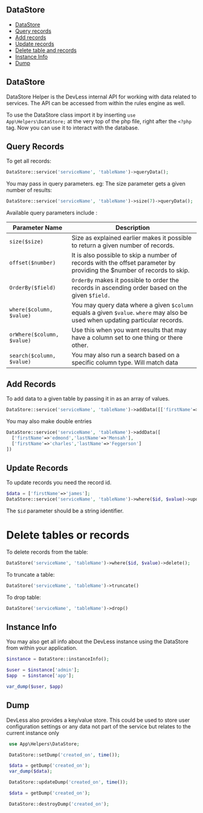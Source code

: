 ## DataStore

- [DataStore](#ds)
- [Query records](#query)
- [Add records](#add)
- [Update records](#update)
- [Delete table and records](#delete)
- [Instance Info](#info)
- [Dump](#dump)


## <a name="ds"></a> DataStore

DataStore Helper is the DevLess internal API for working with data related to services. The API can be accessed from within the rules engine as well.

To use the DataStore class import it by inserting `use App\Helpers\DataStore;` at the very top of the php file, right after the `<?php` tag. Now you can use it to interact with the database.

## <a name="query"></a> Query Records

To get all records:
```php
DataStore::service('serviceName', 'tableName')->queryData();
```

You may pass in query parameters. eg: The size parameter gets a given number of results:
```php
DataStore::service('serviceName', 'tableName')->size(7)->queryData();
```
Available query parameters include :

| Parameter Name | Description | 
| --  | -- | 
|`size($size)` |  Size as explained earlier makes it possible to return a given number of records.|
| `offset($number)` | It is also possible to skip a number of records with the offset parameter by providing the $number of records to skip.  |
|`OrderBy($field)`|  `OrderBy` makes it possible to order the records in ascending order based on the given `$field.` |
| `where($column, $value)` |  You may query data where a given `$column` equals a given `$value`. `where` may also be used when updating particular records.
| `orWhere($column, $value)` | Use this when you want results that may have a column set to one thing or there other.  | 
| `search($column, $value)` | You may also run a search based on a specific column type. Will match data 

## <a name="add"></a> Add Records

To add data to a given table by passing it in as an array of values.

```php
DataStore::service('serviceName', 'tableName')->addData([['firstName'=>'edmond','lastName'=>'Mensah']])
```
You may also make double entries
```php
DataStore::service('serviceName', 'tableName')->addData([
  ['firstName'=>'edmond','lastName'=>'Mensah'],
  ['firstName'=>'charles','lastName'=>'Feggerson']
])
```
## <a name="update"></a>Update Records


To update records you need the record id. 
```php
$data = ['firstName'=>'james'];
DataStore::service('serviceName', 'tableName')->where($id, $value)->update($data)
```
The `$id` parameter should be a string identifier. 

# <a name="delete"></a> Delete tables or records

To delete records from the table:
```php
DataStore('serviceName', 'tableName')->where($id, $value)->delete();
```
To truncate a table:
```php
DataStore('serviceName', 'tableName')->truncate()
```
To drop table:
```php
DataStore('serviceName', 'tableName')->drop()
```

## <a name="info"></a> Instance Info

You may also get all info about the DevLess instance using the DataStore from within your application.

 ```php
 $instance = DataStore::instanceInfo();

 $user = $instance['admin'];
 $app  = $instance['app'];

 var_dump($user, $app)
 ```

## <a name="dump"></a> Dump

DevLess also provides a key/value store. This could be used to store user configuration settings or any data not part of the service but relates to the current instance only

```php
 use App\Helpers\DataStore;

 DataStore::setDump('created_on', time());

 $data = getDump('created_on');
 var_dump($data);

 DataStore::updateDump('created_on', time());

 $data = getDump('created_on');

 DataStore::destroyDump('created_on');

```
